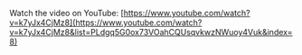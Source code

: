 Watch the video on YouTube: [https://www.youtube.com/watch?v=k7yJx4CjMz8](https://www.youtube.com/watch?v=k7yJx4CjMz8&list=PLdgq5G0ox73VOahCQUsqvkwzNWuoy4Vuk&index=8)